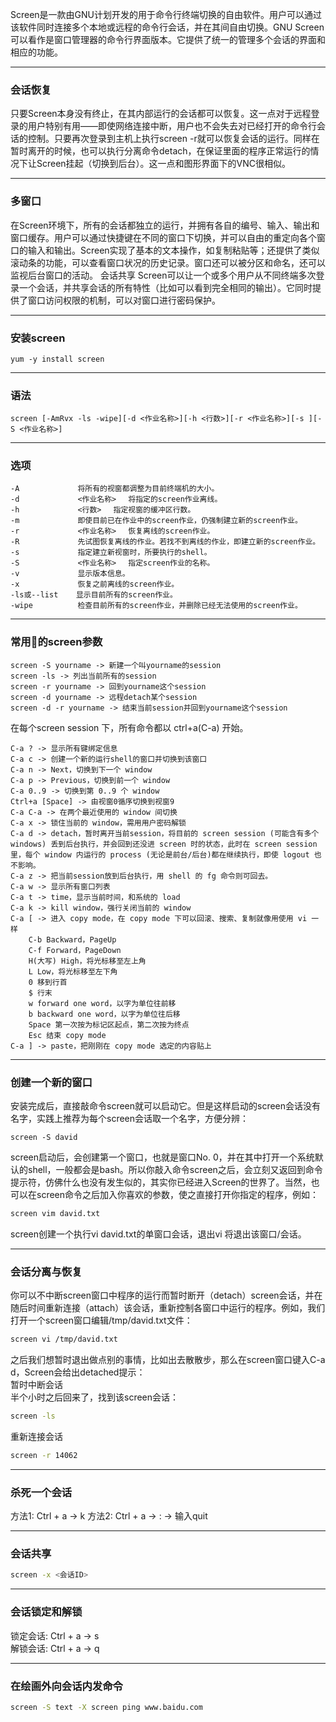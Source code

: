 Screen是一款由GNU计划开发的用于命令行终端切换的自由软件。用户可以通过该软件同时连接多个本地或远程的命令行会话，并在其间自由切换。GNU Screen可以看作是窗口管理器的命令行界面版本。它提供了统一的管理多个会话的界面和相应的功能。

---

### 会话恢复
只要Screen本身没有终止，在其内部运行的会话都可以恢复。这一点对于远程登录的用户特别有用——即使网络连接中断，用户也不会失去对已经打开的命令行会话的控制。只要再次登录到主机上执行screen -r就可以恢复会话的运行。同样在暂时离开的时候，也可以执行分离命令detach，在保证里面的程序正常运行的情况下让Screen挂起（切换到后台）。这一点和图形界面下的VNC很相似。

---

### 多窗口
在Screen环境下，所有的会话都独立的运行，并拥有各自的编号、输入、输出和窗口缓存。用户可以通过快捷键在不同的窗口下切换，并可以自由的重定向各个窗口的输入和输出。Screen实现了基本的文本操作，如复制粘贴等；还提供了类似滚动条的功能，可以查看窗口状况的历史记录。窗口还可以被分区和命名，还可以监视后台窗口的活动。 会话共享 Screen可以让一个或多个用户从不同终端多次登录一个会话，并共享会话的所有特性（比如可以看到完全相同的输出）。它同时提供了窗口访问权限的机制，可以对窗口进行密码保护。

---

### 安装screen
```shell
yum -y install screen
```

---

### 语法
```shell
screen [-AmRvx -ls -wipe][-d <作业名称>][-h <行数>][-r <作业名称>][-s ][-S <作业名称>]
```

---

### 选项
```
-A             将所有的视窗都调整为目前终端机的大小。
-d             <作业名称> 　将指定的screen作业离线。
-h             <行数> 　指定视窗的缓冲区行数。
-m             即使目前已在作业中的screen作业，仍强制建立新的screen作业。
-r             <作业名称> 　恢复离线的screen作业。
-R             先试图恢复离线的作业。若找不到离线的作业，即建立新的screen作业。
-s             指定建立新视窗时，所要执行的shell。
-S             <作业名称> 　指定screen作业的名称。
-v             显示版本信息。
-x             恢复之前离线的screen作业。
-ls或--list    显示目前所有的screen作业。
-wipe          检查目前所有的screen作业，并删除已经无法使用的screen作业。
```

---

### 常用的screen参数
```
screen -S yourname -> 新建一个叫yourname的session
screen -ls -> 列出当前所有的session
screen -r yourname -> 回到yourname这个session
screen -d yourname -> 远程detach某个session
screen -d -r yourname -> 结束当前session并回到yourname这个session
```

在每个screen session 下，所有命令都以 ctrl+a(C-a) 开始。
```
C-a ? -> 显示所有键绑定信息
C-a c -> 创建一个新的运行shell的窗口并切换到该窗口
C-a n -> Next，切换到下一个 window
C-a p -> Previous，切换到前一个 window
C-a 0..9 -> 切换到第 0..9 个 window
Ctrl+a [Space] -> 由视窗0循序切换到视窗9
C-a C-a -> 在两个最近使用的 window 间切换
C-a x -> 锁住当前的 window，需用用户密码解锁
C-a d -> detach，暂时离开当前session，将目前的 screen session (可能含有多个 windows) 丢到后台执行，并会回到还没进 screen 时的状态，此时在 screen session 里，每个 window 内运行的 process (无论是前台/后台)都在继续执行，即使 logout 也不影响。 
C-a z -> 把当前session放到后台执行，用 shell 的 fg 命令则可回去。
C-a w -> 显示所有窗口列表
C-a t -> time，显示当前时间，和系统的 load
C-a k -> kill window，强行关闭当前的 window
C-a [ -> 进入 copy mode，在 copy mode 下可以回滚、搜索、复制就像用使用 vi 一样 
    C-b Backward，PageUp
    C-f Forward，PageDown
    H(大写) High，将光标移至左上角
    L Low，将光标移至左下角
    0 移到行首
    $ 行末
    w forward one word，以字为单位往前移
    b backward one word，以字为单位往后移
    Space 第一次按为标记区起点，第二次按为终点
    Esc 结束 copy mode
C-a ] -> paste，把刚刚在 copy mode 选定的内容贴上
```

---

### 创建一个新的窗口 
安装完成后，直接敲命令screen就可以启动它。但是这样启动的screen会话没有名字，实践上推荐为每个screen会话取一个名字，方便分辨： 
```shell
screen -S david 
```
screen启动后，会创建第一个窗口，也就是窗口No. 0，并在其中打开一个系统默认的shell，一般都会是bash。所以你敲入命令screen之后，会立刻又返回到命令提示符，仿佛什么也没有发生似的，其实你已经进入Screen的世界了。当然，也可以在screen命令之后加入你喜欢的参数，使之直接打开你指定的程序，例如：
```bash
screen vim david.txt
```
screen创建一个执行vi david.txt的单窗口会话，退出vi 将退出该窗口/会话。

---

### 会话分离与恢复
你可以不中断screen窗口中程序的运行而暂时断开（detach）screen会话，并在随后时间重新连接（attach）该会话，重新控制各窗口中运行的程序。例如，我们打开一个screen窗口编辑/tmp/david.txt文件：
```bash
screen vi /tmp/david.txt
```
之后我们想暂时退出做点别的事情，比如出去散散步，那么在screen窗口键入C-a d，Screen会给出detached提示：  
暂时中断会话  
半个小时之后回来了，找到该screen会话：
```bash
screen -ls
```
重新连接会话
```bash
screen -r 14062
```

---

### 杀死一个会话
方法1: Ctrl + a -> k
方法2: Ctrl + a -> : -> 输入quit

---

### 会话共享
```bash
screen -x <会话ID>
```

---

### 会话锁定和解锁
锁定会话: Ctrl + a -> s  
解锁会话: Ctrl + a -> q

---

### 在绘画外向会话内发命令
```bash
screen -S text -X screen ping www.baidu.com
```